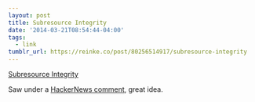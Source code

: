 ```yaml
---
layout: post
title: Subresource Integrity
date: '2014-03-21T08:54:44-04:00'
tags:
  - link
tumblr_url: https://reinke.co/post/80256514917/subresource-integrity
---
```

[Subresource Integrity](http://www.w3.org/TR/SRI/)  

Saw under a [HackerNews comment](https://news.ycombinator.com/item?id=7429613), great idea.

